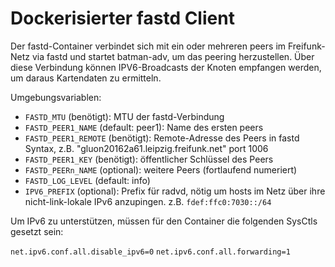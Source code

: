 # Dockerisierter fastd Client

Der fastd-Container verbindet sich mit ein oder mehreren peers im Freifunk-Netz via fastd und startet batman-adv,
um das peering herzustellen. Über diese Verbindung können IPV6-Broadcasts der Knoten empfangen werden, um
daraus Kartendaten zu ermitteln.

Umgebungsvariablen:

* `FASTD_MTU` (benötigt): MTU der fastd-Verbindung
* `FASTD_PEER1_NAME` (default: peer1): Name des ersten peers
* `FASTD_PEER1_REMOTE` (benötigt): Remote-Adresse des Peers in fastd Syntax, z.B. "gluon20162a61.leipzig.freifunk.net" port 1006
* `FASTD_PEER1_KEY` (benötigt): öffentlicher Schlüssel des Peers
* `FASTD_PEERn_NAME` (optional): weitere Peers (fortlaufend numeriert)
* `FASTD_LOG_LEVEL` (default: info)
* `IPV6_PREFIX` (optional): Prefix für radvd, nötig um hosts im Netz über ihre nicht-link-lokale IPv6 anzupingen. z.B. `fdef:ffc0:7030::/64`

Um IPv6 zu unterstützen, müssen für den Container die folgenden SysCtls gesetzt sein:

`net.ipv6.conf.all.disable_ipv6=0`
`net.ipv6.conf.all.forwarding=1`
